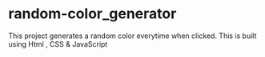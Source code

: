 # random-color_generator
This project generates a random color everytime when clicked. This is built using Html , CSS &amp; JavaScript
